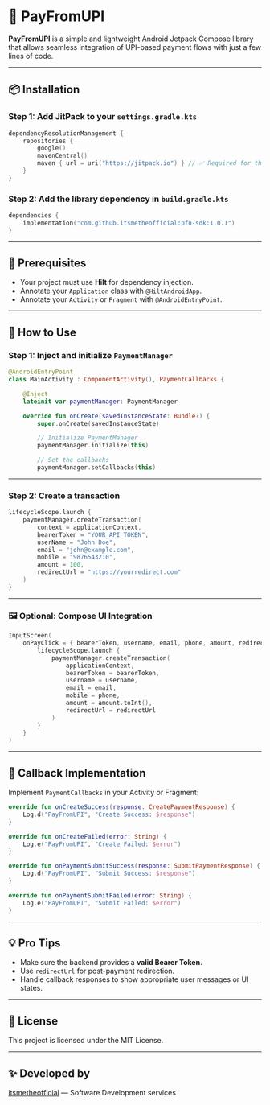 # 🔁 PayFromUPI

**PayFromUPI** is a simple and lightweight Android Jetpack Compose library that allows seamless integration of UPI-based payment flows with just a few lines of code.

---

## 📦 Installation

### Step 1: Add JitPack to your `settings.gradle.kts`

```kotlin
dependencyResolutionManagement {
    repositories {
        google()
        mavenCentral()
        maven { url = uri("https://jitpack.io") } // ✅ Required for this library
    }
}
```

### Step 2: Add the library dependency in `build.gradle.kts`

```kotlin
dependencies {
    implementation("com.github.itsmetheofficial:pfu-sdk:1.0.1")
}
```

---

## 🧠 Prerequisites

- Your project must use **Hilt** for dependency injection.
- Annotate your `Application` class with `@HiltAndroidApp`.
- Annotate your `Activity` or `Fragment` with `@AndroidEntryPoint`.

---

## 🚀 How to Use

### Step 1: Inject and initialize `PaymentManager`

```kotlin
@AndroidEntryPoint
class MainActivity : ComponentActivity(), PaymentCallbacks {

    @Inject
    lateinit var paymentManager: PaymentManager

    override fun onCreate(savedInstanceState: Bundle?) {
        super.onCreate(savedInstanceState)

        // Initialize PaymentManager
        paymentManager.initialize(this)

        // Set the callbacks
        paymentManager.setCallbacks(this)
```

---

### Step 2: Create a transaction

```kotlin
lifecycleScope.launch {
    paymentManager.createTransaction(
        context = applicationContext,
        bearerToken = "YOUR_API_TOKEN",
        userName = "John Doe",
        email = "john@example.com",
        mobile = "9876543210",
        amount = 100,
        redirectUrl = "https://yourredirect.com"
    )
}
```

---

### 🖼 Optional: Compose UI Integration

```kotlin
InputScreen(
    onPayClick = { bearerToken, username, email, phone, amount, redirectUrl ->
        lifecycleScope.launch {
            paymentManager.createTransaction(
                applicationContext,
                bearerToken = bearerToken,
                username = username,
                email = email,
                mobile = phone,
                amount = amount.toInt(),
                redirectUrl = redirectUrl
            )
        }
    }
)
```

---

## 🔁 Callback Implementation

Implement `PaymentCallbacks` in your Activity or Fragment:

```kotlin
override fun onCreateSuccess(response: CreatePaymentResponse) {
    Log.d("PayFromUPI", "Create Success: $response")
}

override fun onCreateFailed(error: String) {
    Log.e("PayFromUPI", "Create Failed: $error")
}

override fun onPaymentSubmitSuccess(response: SubmitPaymentResponse) {
    Log.d("PayFromUPI", "Submit Success: $response")
}

override fun onPaymentSubmitFailed(error: String) {
    Log.e("PayFromUPI", "Submit Failed: $error")
}
```

---

## 💡 Pro Tips

- Make sure the backend provides a **valid Bearer Token**.
- Use `redirectUrl` for post-payment redirection.
- Handle callback responses to show appropriate user messages or UI states.

---

## 📃 License

This project is licensed under the MIT License.

---

## ✨ Developed by

[itsmetheofficial](https://github.com/itsmetheofficial) — Software Development services